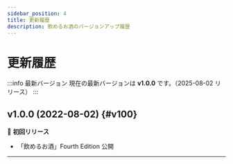 ```yaml
---
sidebar_position: 4
title: 更新履歴
description: 飲めるお酒のバージョンアップ履歴
---
```


# 更新履歴

:::info 最新バージョン
現在の最新バージョンは **v1.0.0** です。（2025-08-02 リリース）
:::

## v1.0.0 (2022-08-02) {#v100}

🎉 **初回リリース**

- 「飲めるお酒」Fourth Edition 公開

---
